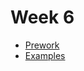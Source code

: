 # Week 6

* [Prework](https://github.com/ECC-Laboratoria/ToDo/tree/master/Week6/Prework)
* [Examples](https://github.com/ECC-Laboratoria/ToDo/tree/master/Week6/Examples)

